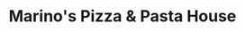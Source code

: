 ---
layout: '../../../layouts/Restaurant.astro'
title: Marino's Pizza & Pasta House
lng: -76.653822
lat: 39.981945
color: '#31225D'
type: pizza
address: 3595 E Market St, York, PA 17402
rating: 4
tags:
  - pizza
  - pasta
  - italian
---